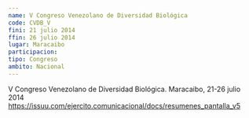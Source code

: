 ```yaml
---
name: V Congreso Venezolano de Diversidad Biológica
code: CVDB_V
fini: 21 julio 2014
ffin: 26 julio 2014
lugar: Maracaibo
participacion:
tipo: Congreso
ambito: Nacional
---
```


V Congreso Venezolano de Diversidad Biológica. Maracaibo, 21-26 julio 2014
https://issuu.com/ejercito.comunicacional/docs/resumenes_pantalla_v5

